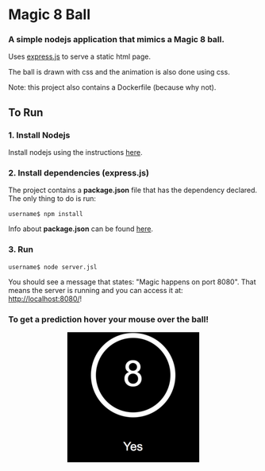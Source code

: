 # Magic 8 Ball


### A simple nodejs application that mimics a Magic 8 ball.

Uses [express.js](https://expressjs.com/) to serve a static html page.

The ball is drawn with css and the animation is also done using css.

Note: this project also contains a Dockerfile (because why not).

## To Run

### 1. Install Nodejs

Install nodejs using the instructions [here](https://nodejs.org/en/download/package-manager/#installing-node-js-via-package-manager).

### 2. Install dependencies (express.js)

The project contains a **package.json** file that has the dependency declared. The only thing to do is run:


```
username$ npm install

```
Info about **package.json** can be found [here](https://docs.npmjs.com/getting-started/using-a-package.json).

### 3. Run


```
username$ node server.jsl

```
You should see a message that states: "Magic happens on port 8080". That means the server is running and you can access it at:
[http://localhost:8080/](http://localhost:8080/)!


### To get a prediction hover your mouse over the ball!

<p align="center">
 <img src ="https://raw.githubusercontent.com/sinzianag/magic8ball/master/magic-8-ball.png"/>
</p>




